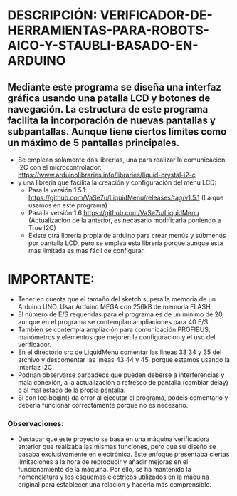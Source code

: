 # DESCRIPCIÓN: VERIFICADOR-DE-HERRAMIENTAS-PARA-ROBOTS-AICO-Y-STAUBLI-BASADO-EN-ARDUINO
## Mediante este programa se diseña una interfaz gráfica usando una patalla LCD y botones de navegación. La estructura de este programa facilita la incorporación de nuevas pantallas y subpantallas. Aunque tiene ciertos límites como un máximo de 5 pantallas principales.
* Se emplean solamente dos librerias, una para realizar la comunicacion I2C con el microcontrolador: https://www.arduinolibraries.info/libraries/liquid-crystal-i2-c
* y una librería que facilita la creación y configuración del menu LCD:
  * Para la versión 1.5.1: https://github.com/VaSe7u/LiquidMenu/releases/tag/v1.5.1 (La que usamos en este programa)
  * Para la versión 1.6 https://github.com/VaSe7u/LiquidMenu (Actualización de la anterior, es necasario modificarla poniendo a True I2C)
  * Existe otra librería propia de arduino para crear menús y submenús por pantalla LCD, pero se emplea esta librería porque aunque esta mas limitada es mas fácil de configurar.
# IMPORTANTE:
* Tener en cuenta que el tamaño del sketch supera la memoria de un Arduino UNO. Usar Arduino MEGA con 256kB de memoria FLASH
* El número de E/S requeridas para el programa es de un mínimo de 20, aunque en el programa se contemplan ampliaciones para 40 E/S.
* También se contempla ampliación para comunicación PROFIBUS, manómetros y elementos que mejoren la configuracion y el uso del verificador.
* En el directorio src de LiquidMenu comentar las lineas 33 34 y 35 del archivo y descomentar las líneas 43 44 y 45, porque estamos usando la interfaz I2C.
* Podrían observarse parpadeos que pueden deberse a interferencias y mala conexión, a la actualización o refresco de pantalla (cambiar delay) o al mal estado de la propia pantalla.
* Si con lcd.begin() da error al ejecutar el programa, podeis comentarlo y deberia funcionar correctamente porque no es necesario.
### Observaciones:
 * Destacar que este proyecto se basa en una máquina verificadora anterior que realizaba las mismas funciones, pero que su diseño se basaba exclusivamente en electrónica. Este enfoque presentaba ciertas limitaciones a la hora de reproducir y añadir mejoras en el funcionamiento de la máquina. Por ello, se ha mantenido la nomenclatura y los esquemas eléctricos utilizados en la máquina original para establecer una relación y hacerla más comprensible.
